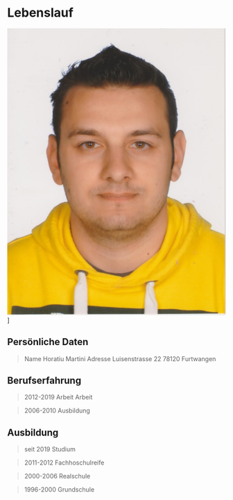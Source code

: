 # Lebenslauf 
![Alternativtext](\Horatiu_Martini_Lichtbild.jpg)] 

## Persönliche Daten 
> Name		Horatiu Martini 
> Adresse	Luisenstrasse 22 78120 Furtwangen 	


## Berufserfahrung 
> 2012-2019	Arbeit Arbeit 

> 2006-2010 	Ausbildung 
## Ausbildung 
> seit 2019	Studium  

> 2011-2012	Fachhoschulreife 
 
> 2000-2006	Realschule 
 
> 1996-2000	Grundschule 

